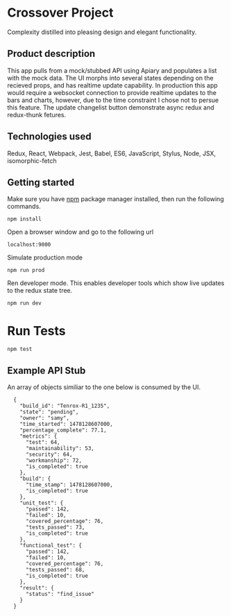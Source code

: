 Crossover Project
=========================

Complexity distilled into pleasing design and elegant functionality.

## Product description

This app pulls from a mock/stubbed API using Apiary and populates a list with the mock data. The UI morphs into several states depending on the recieved props, and has realtime update capability. In production this app would require a websocket connection to provide realtime updates to the bars and charts, however, due to the time constraint I chose not to persue this feature. The update changelist button demonstrate async redux and redux-thunk fetures.

## Technologies used

Redux, React, Webpack, Jest, Babel, ES6, JavaScript, Stylus, Node, JSX, isomorphic-fetch

## Getting started

Make sure you have [npm](http://npmjs.com/) package manager installed, then run the following commands.

```
npm install
```

Open a browser window and go to the following url
```
localhost:9000
```
Simulate production mode

```
npm run prod
```

Ren developer mode. This enables developer tools which show live updates to the redux state tree.

```
npm run dev
```

# Run Tests

```
npm test
```

## Example API Stub
An array of objects similiar to the one below is consumed by the UI.

```
  {
    "build_id": "Tenrox-R1_1235",
    "state": "pending",
    "owner": "samy",
    "time_started": 1478128607000,
    "percentage_complete": 77.1,
    "metrics": {
      "test": 64,
      "maintainability": 53,
      "security": 64,
      "workmanship": 72,
      "is_completed": true
    },
    "build": {
      "time_stamp": 1478128607000,
      "is_completed": true
    },
    "unit_test": {
      "passed": 142,
      "failed": 10,
      "covered_percentage": 76,
      "tests_passed": 73,
      "is_completed": true
    },
    "functional_test": {
      "passed": 142,
      "failed": 10,
      "covered_percentage": 76,
      "tests_passed": 68,
      "is_completed": true
    },
    "result": {
      "status": "find_issue"
    }
  }
```